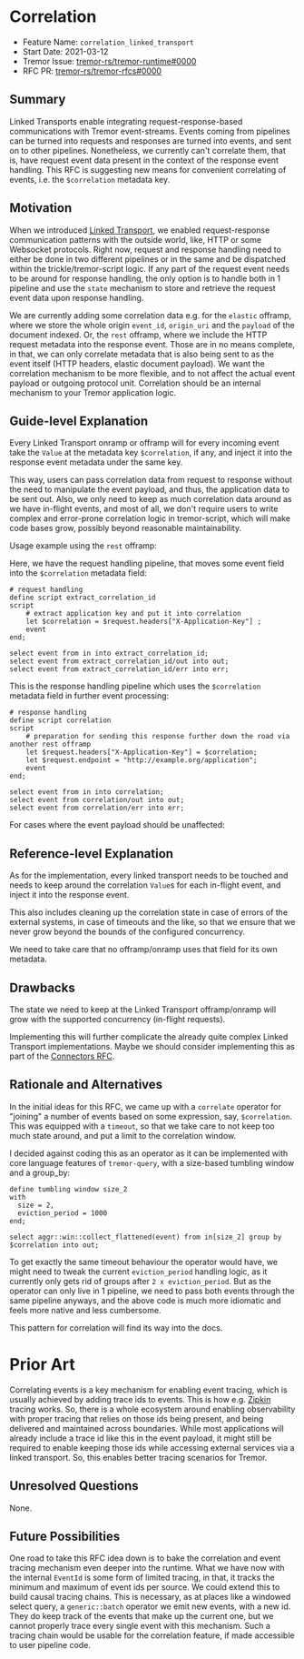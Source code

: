 # Correlation

- Feature Name: `correlation_linked_transport`
- Start Date: 2021-03-12
- Tremor Issue: [tremor-rs/tremor-runtime#0000](https://github.com/tremor-rs/tremor-runtime/issues/0000)
- RFC PR: [tremor-rs/tremor-rfcs#0000](https://github.com/tremor-rs/tremor-rfcs/pull/0000)


## Summary
[summary]: #summary

Linked Transports enable integrating request-response-based communications with Tremor event-streams. Events coming from pipelines can be turned into requests and responses are turned into events, and sent on to other pipelines. Nonetheless, we currently can't correlate them, that is, have request event data present in the context of the response event handling. This RFC is suggesting new means for convenient correlating of events, i.e. the `$correlation` metadata key.

## Motivation
[motivation]: #motivation

When we introduced [Linked Transport](/rfc/implemented/linked-transports/), we enabled request-response communication patterns with the outside world, like, HTTP or some Websocket protocols. Right now, request and response handling need to either be done in two different pipelines or in the same and be dispatched within the trickle/tremor-script logic. If any part of the request event needs to be around for response handling, the only option is to handle both in 1 pipeline and use the `state` mechanism to store and retrieve the request event data upon response handling.

We are currently adding some correlation data e.g. for the `elastic` offramp, where we store the whole origin `event_id`, `origin_uri` and the `payload` of the document indexed. Or, the `rest` offramp, where we include the HTTP request metadata into the response event. Those are in no means complete, in that, we can only correlate metadata that is also being sent to as the event itself (HTTP headers, elastic document payload). We want the correlation mechanism to be more flexible, and to not affect the actual event payload or outgoing protocol unit. Correlation should be an internal mechanism to your Tremor application logic.

## Guide-level Explanation
[guide-level-explanation]: #guide-level-explanation

Every Linked Transport onramp or offramp will for every incoming event take the `Value` at the metadata key `$correlation`, if any, and inject it into the response event metadata under the same key.

This way, users can pass correlation data from request to response without the need to manipulate the event payload, and thus, the application data to be sent out. Also, we only need to keep as much correlation data around as we have in-flight events, and most of all, we don't require users to write complex and error-prone correlation logic in tremor-script, which will make code bases grow, possibly beyond reasonable maintainability.

Usage example using the `rest` offramp:

Here, we have the request handling pipeline, that moves some event field into the `$correlation` metadata field:

```trickle
# request handling
define script extract_correlation_id
script
    # extract application key and put it into correlation
    let $correlation = $request.headers["X-Application-Key"] ;
    event
end;

select event from in into extract_correlation_id;
select event from extract_correlation_id/out into out;
select event from extract_correlation_id/err into err;
```

This is the response handling pipeline which uses the `$correlation` metadata field in further event processing:

```trickle
# response handling
define script correlation
script
    # preparation for sending this response further down the road via another rest offramp
    let $request.headers["X-Application-Key"] = $correlation;
    let $request.endpoint = "http://example.org/application";
    event
end;

select event from in into correlation;
select event from correlation/out into out;
select event from correlation/err into err;
```

For cases where the event payload should be unaffected:

## Reference-level Explanation
[reference-level-explanation]: #reference-level-explanation

As for the implementation, every linked transport needs to be touched and needs to keep around the correlation `Value`s for each in-flight event, and inject it into the response event.

This also includes cleaning up the correlation state in case of errors of the external systems, in case of timeouts and the like, so that we ensure that we never grow beyond the bounds of the configured concurrency.

We need to take care that no offramp/onramp uses that field for its own metadata.

## Drawbacks
[drawbacks]: #drawbacks

The state we need to keep at the Linked Transport offramp/onramp will grow with the supported concurrency (in-flight requests).

Implementing this will further complicate the already quite complex Linked Transport implementations. Maybe we should consider implementing this as part of the [Connectors RFC](https://github.com/tremor-rs/tremor-rfcs/pull/32).

## Rationale and Alternatives
[rationale-and-alternatives]: #rationale-and-alternatives

In the initial ideas for this RFC, we came up with a `correlate` operator for "joining" a number of events based on some expression, say, `$correlation`. This was equipped with a `timeout`, so that we take care to not keep too much state around, and put a limit to the correlation window.

I decided against coding this as an operator as it can be implemented with core language features of `tremor-query`, with a size-based tumbling window and a group_by:

```
define tumbling window size_2
with
  size = 2,
  eviction_period = 1000
end;

select aggr::win::collect_flattened(event) from in[size_2] group by $correlation into out;
```

To get exactly the same timeout behaviour the operator would have, we might need to tweak the current `eviction_period` handling logic, as it currently only gets rid of groups after `2 x eviction_period`. But as the operator can only live in 1 pipeline, we need to pass both events through the same pipeline anyways, and the above code is much more idiomatic and feels more native and less cumbersome.

This pattern for correlation will find its way into the docs.

# Prior Art
[prior-art]: #prior-art

Correlating events is a key mechanism for enabling event tracing, which is usually achieved by adding trace ids to events. This is how e.g. [Zipkin](https://zipkin.io) tracing works. So, there is a whole ecosystem around enabling observability with proper tracing that relies on those ids being present, and being delivered and maintained across boundaries. While most applications will already include a trace id like this in the event payload, it might still be required to enable keeping those ids while accessing external services via a linked transport. So, this enables better tracing scenarios for Tremor.

## Unresolved Questions
[unresolved-questions]: #unresolved-questions

None.

## Future Possibilities
[future-possibilities]: #future-possibilities

One road to take this RFC idea down is to bake the correlation and event tracing mechanism even deeper into the runtime.
What we have now with the internal `EventId` is some form of limited tracing, in that, it tracks the minimum and maximum of event ids per source.
We could extend this to build causal tracing chains. This is necessary, as at places like a windowed select query, a `generic::batch` operator we emit new events, with a new id. They do keep track of the events that make up the current one, but we cannot properly trace every single event with this mechanism. Such a tracing chain would be usable for the correlation feature, if made accessible to user pipeline code.
